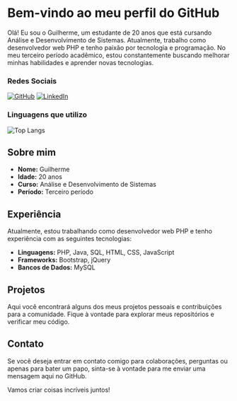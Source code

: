 # Bem-vindo ao meu perfil do GitHub

Olá! Eu sou o Guilherme, um estudante de 20 anos que está cursando Análise e Desenvolvimento de Sistemas. Atualmente, trabalho como desenvolvedor web PHP e tenho paixão por tecnologia e programação. No meu terceiro período acadêmico, estou constantemente buscando melhorar minhas habilidades e aprender novas tecnologias.

### Redes Sociais

[![GitHub](https://img.shields.io/badge/GitHub-100000?style=for-the-badge&logo=github&logoColor=white)](https://github.com/Guirn13/)
[![LinkedIn](https://img.shields.io/badge/LinkedIn-0077B5?style=for-the-badge&logo=linkedin&logoColor=white)](https://www.linkedin.com/in/guilherme-neves-868090231/)

### Linguagens que utilizo

![Top Langs](https://github-readme-stats.vercel.app/api/top-langs/?username=guirn13&hide_progress=true)

## Sobre mim

- **Nome:** Guilherme
- **Idade:** 20 anos
- **Curso:** Análise e Desenvolvimento de Sistemas
- **Período:** Terceiro período

## Experiência

Atualmente, estou trabalhando como desenvolvedor web PHP e tenho experiência com as seguintes tecnologias:

- **Linguagens:** PHP, Java, SQL, HTML, CSS, JavaScript
- **Frameworks:** Bootstrap, jQuery
- **Bancos de Dados:** MySQL

## Projetos

Aqui você encontrará alguns dos meus projetos pessoais e contribuições para a comunidade. Fique à vontade para explorar meus repositórios e verificar meu código.

## Contato

Se você deseja entrar em contato comigo para colaborações, perguntas ou apenas para bater um papo, sinta-se à vontade para me enviar uma mensagem aqui no GitHub.

Vamos criar coisas incríveis juntos!
